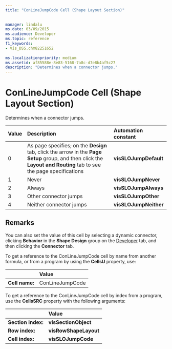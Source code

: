 ```yaml
---
title: "ConLineJumpCode Cell (Shape Layout Section)"
 
 
manager: lindalu
ms.date: 03/09/2015
ms.audience: Developer
ms.topic: reference
f1_keywords:
- Vis_DSS.chm82251652
 
ms.localizationpriority: medium
ms.assetid: af85588e-8e83-5168-7a8c-d7e8b4af5c27
description: "Determines when a connector jumps."
---
```


# ConLineJumpCode Cell (Shape Layout Section)

Determines when a connector jumps.
  
|**Value**|**Description**|**Automation constant**|
|:-----|:-----|:-----|
|0  <br/> |As page specifies; on the **Design** tab, click the arrow in the **Page Setup** group, and then click the **Layout and Routing** tab to see the page specifications  <br/> |**visSLOJumpDefault** <br/> |
|1  <br/> |Never  <br/> |**visSLOJumpNever** <br/> |
|2  <br/> |Always  <br/> |**visSLOJumpAlways** <br/> |
|3  <br/> |Other connector jumps  <br/> |**visSLOJumpOther** <br/> |
|4  <br/> |Neither connector jumps  <br/> |**visSLOJumpNeither** <br/> |
   
## Remarks

You can also set the value of this cell by selecting a dynamic connector, clicking **Behavior** in the **Shape Design** group on the [Developer](run-in-developer-mode-display-the-developer-tab.md) tab, and then clicking the **Connector** tab. 
  
To get a reference to the ConLineJumpCode cell by name from another formula, or from a program by using the **CellsU** property, use: 
  
||Value |
|:-----|:-----|
|**Cell name:**  <br/> |ConLineJumpCode  <br/> |
   
To get a reference to the ConLineJumpCode cell by index from a program, use the **CellsSRC** property with the following arguments: 
  
||Value |
|:-----|:-----|
|**Section index:**  <br/> |**visSectionObject** <br/> |
|**Row index:**  <br/> |**visRowShapeLayout** <br/> |
|**Cell index:**  <br/> |**visSLOJumpCode** <br/> |
   

